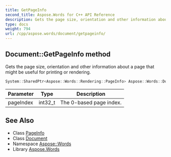 ```yaml
---
title: GetPageInfo
second_title: Aspose.Words for C++ API Reference
description: Gets the page size, orientation and other information about a page that might be useful for printing or rendering.
type: docs
weight: 794
url: /cpp/aspose.words/document/getpageinfo/
---
```

## Document::GetPageInfo method


Gets the page size, orientation and other information about a page that might be useful for printing or rendering.

```cpp
System::SharedPtr<Aspose::Words::Rendering::PageInfo> Aspose::Words::Document::GetPageInfo(int32_t pageIndex)
```


| Parameter | Type | Description |
| --- | --- | --- |
| pageIndex | int32_t | The 0-based page index. |

## See Also

* Class [PageInfo](../../../aspose.words.rendering/pageinfo/)
* Class [Document](../)
* Namespace [Aspose::Words](../../)
* Library [Aspose.Words](../../../)
